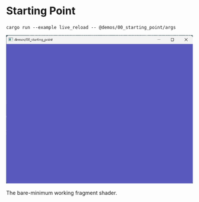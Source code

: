 # Starting Point

```shell
cargo run --example live_reload -- @demos/00_starting_point/args
```

![screenshot](./screenshot.jpg)

The bare-minimum working fragment shader.
